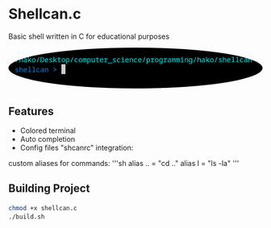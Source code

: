 # Shellcan.c

Basic shell written in C for educational purposes

<img title="Preview" src="./assets/preview.png" style="border-radius:50%">

## Features
- Colored terminal
- Auto completion
- Config files  "shcanrc" integration:

custom aliases for commands:
'''sh
alias .. = "cd .."
alias l  = "ls -la"
'''


## Building Project
```sh
chmod +x shellcan.c
./build.sh
```
